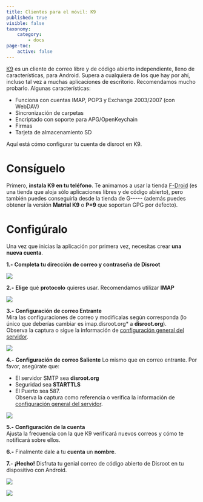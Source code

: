 ```yaml
---
title: Clientes para el móvil: K9
published: true
visible: false
taxonomy:
    category:
        - docs
page-toc:
    active: false
---
```


[K9](https://en.wikipedia.org/wiki/K-9_Mail) es un cliente de correo libre y de código abierto independiente, lleno de características, para Android. Supera a cualquiera de los que hay por ahí, incluso tal vez a muchas aplicaciones de escritorio. Recomendamos mucho probarlo. Algunas características:
- Funciona con cuentas IMAP, POP3 y Exchange 2003/2007 (con WebDAV)
- Sincronización de carpetas
- Encriptado con soporte para APG/OpenKeychain
- Firmas
- Tarjeta de almacenamiento SD

Aquí está cómo configurar tu cuenta de disroot en K9.

# Consíguelo
Primero, **instala K9 en tu teléfono**. Te animamos a usar la tienda [F-Droid](https://f-droid.org/) (es una tienda que aloja sólo aplicaciones libres y de código abierto), pero también puedes conseguirla desde la tienda de G----- (además puedes obtener la versión **Matrial K9** o **P=9** que soportan GPG por defecto).

# Configúralo
Una vez que inicias la aplicación por primera vez, necesitas crear **una nueva cuenta**.

**1.-** **Completa tu dirección de correo y contraseña de Disroot**

![](es/android-k9_1.png)

**2.-** **Elige** qué **protocolo** quieres usar. Recomendamos utilizar **IMAP**

![](es/android-k9_2.png)

**3.-** **Configuración de correo Entrante**<br>
Mira las configuraciones de correo y modifícalas según corresponda (lo único que deberías cambiar es imap.disroot.org* a **disroot.org**).<br>
Observa la captura o sigue la información de [configuración general del servidor](/tutorials/email/settings).

![](es/android-k9_3.png)

**4.-** **Configuración de correo Saliente**
Lo mismo que en correo entrante. Por favor, asegúrate que:
- El servidor SMTP sea **disroot.org**
- Seguridad sea **STARTTLS**
- El Puerto sea 587.<br>
Observa la captura como referencia o verifica la información de [configuración general del servidor](/tutorials/email/settings).

![](es/android-k9_4.png)

**5.-** **Configuración de la cuenta**<br>
Ajusta la frecuencia con la que K9 verificará nuevos correos y cómo te notificará sobre ellos.

**6.-** Finalmente dale a tu **cuenta** un **nombre**.

**7.-** **¡Hecho!**
Disfruta tu genial correo de código abierto de Disroot en tu dispositivo con Android.

![](es/android-k9_5.png)

![](es/android-k9_6.png)
